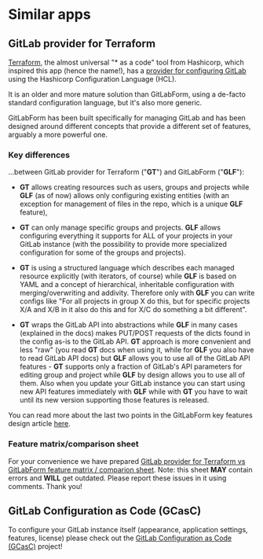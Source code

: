 # Similar apps

## GitLab provider for Terraform

[Terraform](https://www.terraform.io/), the almost universal "* as a code" tool from Hashicorp, which inspired
this app (hence the name!), has a [provider for configuring GitLab](https://www.terraform.io/docs/providers/gitlab/index.html)
using the Hashicorp Configuration Language (HCL).

It is an older and more mature solution than GitLabForm, using a de-facto standard configuration language, but it's also more
generic.

GitLabForm has been built specifically for managing GitLab and has been designed around different concepts that provide a different set of features, arguably a more powerful one.

### Key differences

...between GitLab provider for Terraform ("**GT**") and GitLabForm ("**GLF**"):

* **GT** allows creating resources such as users, groups and projects while **GLF** (as of now) allows only configuring existing
  entities (with an exception for management of files in the repo, which is a unique **GLF** feature),

* **GT** can only manage specific groups and projects. **GLF** allows configuring everything it supports for ALL of your projects
  in your GitLab instance (with the possibility to provide more specialized configuration for some of the groups and projects).

* **GT** is using a structured language which describes each managed resource explicitly (with iterators, of course) while
  **GLF** is based on YAML and a concept of hierarchical, inheritable configuration with merging/overwriting and addivity.
  Therefore only with **GLF** you can write configs like "For all projects in group X do this, but for specific projects X/A
  and X/B in it also do this and for X/C do something a bit different".

* **GT** wraps the GitLab API into abstractions while **GLF** in many cases (explained in the docs) makes PUT/POST requests of the dicts found
  in the config as-is to the GitLab API. **GT** approach is more convenient and less "raw" (you read **GT** docs when using it, while
  for **GLF** you also have to read GitLab API docs) but **GLF** allows you to use all of the GitLab API features - **GT** supports only
  a fraction of GitLab's API parameters for editing group and project while **GLF** by design allows you to use all of them.
  Also when you update your GitLab instance you can start using new API features immediately with **GLF** while with **GT** you
  have to wait until its new version supporting those features is released.

You can read more about the last two points in the GitLabForm key features design article [here](main_concepts.md).

### Feature matrix/comparison sheet

For your convenience we have prepared [GitLab provider for Terraform vs GitLabForm feature matrix / comparion sheet](https://docs.google.com/spreadsheets/d/1RenC5OoLW_bt8QYrijNP42w8SGBw8JTg1-7RKWgStrQ/edit?usp=sharing).
Note: this sheet **MAY** contain errors and **WILL** get outdated. Please report these issues in it using comments.
Thank you!

## GitLab Configuration as Code (GCasC)

To configure your GitLab instance itself (appearance, application settings, features, license) please check out
the [GitLab Configuration as Code (GCasC)](https://github.com/Roche/gitlab-configuration-as-code) project!

